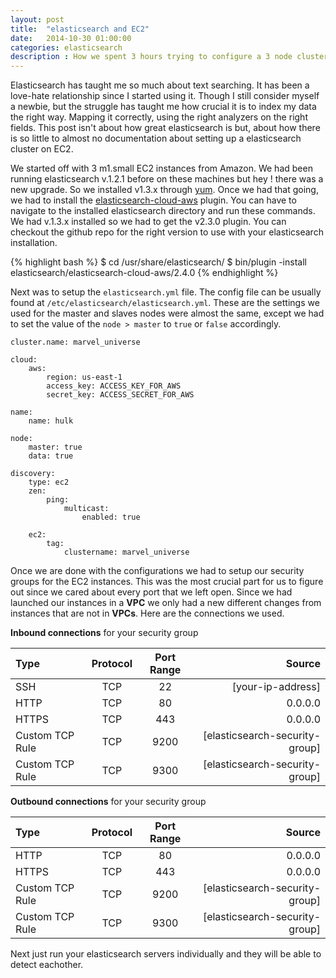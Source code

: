 ```yaml
---
layout: post
title:  "elasticsearch and EC2"
date:   2014-10-30 01:00:00
categories: elasticsearch
description : How we spent 3 hours trying to configure a 3 node cluster, and now I want to save you some time.
---
```

Elasticsearch has taught me so much about text searching. It has been a love-hate relationship since I started using it. Though I still consider myself a newbie, but the struggle has taught me how crucial it is to index my data the right way. Mapping it correctly, using the right analyzers on the right fields. This post isn't about how great elasticsearch is but, about how there is so little to almost no documentation about setting up a elasticsearch cluster on EC2.

We started off with 3 m1.small EC2 instances from Amazon. We had been running elasticsearch v.1.2.1 before on these machines but hey ! there was a new upgrade. So we installed v1.3.x through [yum](http://www.elasticsearch.org/guide/en/elasticsearch/reference/current/setup-repositories.html#_yum). Once we had that going, we had to install the [elasticsearch-cloud-aws](https://github.com/elasticsearch/elasticsearch-cloud-aws) plugin. You can have to navigate to the installed elasticsearch directory and run these commands. We had v.1.3.x installed so we had to get the v2.3.0 plugin. You can checkout the github repo for the right version to use with your elasticsearch installation. 

{% highlight bash %}
$ cd /usr/share/elasticsearch/
$ bin/plugin -install elasticsearch/elasticsearch-cloud-aws/2.4.0
{% endhighlight %}

Next was to setup the `elasticsearch.yml` file. The config file can be usually found at `/etc/elasticsearch/elasticsearch.yml`. These are the settings we used for the master and slaves nodes were almost the same, except we had to set the value of the `node > master` to `true` or `false` accordingly. 

```
cluster.name: marvel_universe

cloud:
    aws:
        region: us-east-1
        access_key: ACCESS_KEY_FOR_AWS
        secret_key: ACCESS_SECRET_FOR_AWS

name:
    name: hulk

node:
    master: true
    data: true

discovery:
    type: ec2
    zen:
        ping:
            multicast:
                enabled: true

    ec2:
        tag:
            clustername: marvel_universe
```

Once we are done with the configurations we had to setup our security groups for the EC2 instances. This was the most crucial part for us to figure out since we cared about every port that we left open. Since we had launched our instances in a __VPC__ we only had a new different changes from instances that are not in __VPCs__. Here are the connections we used.

__Inbound connections__ for your security group


| Type          | Protocol  | Port Range  | Source  |
|:--------------|:----------:|:------------:|--------:|
|SSH| TCP|22|[your-ip-address]|
|HTTP| TCP|80|0.0.0.0|
|HTTPS| TCP|443|0.0.0.0|
|Custom TCP Rule| TCP|9200|[elasticsearch-security-group]|
|Custom TCP Rule| TCP|9300|[elasticsearch-security-group]|
  
__Outbound connections__ for your security group

| Type          | Protocol  | Port Range  | Source  |
|:--------------|:----------:|:------------:|--------:|
|HTTP| TCP|80|0.0.0.0|
|HTTPS| TCP|443|0.0.0.0|
|Custom TCP Rule| TCP|9200|[elasticsearch-security-group]|
|Custom TCP Rule| TCP|9300|[elasticsearch-security-group]|

Next just run your elasticsearch servers individually and they will be able to detect eachother.
